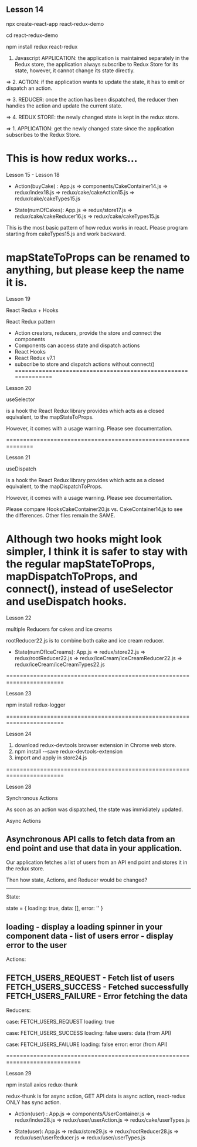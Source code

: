 Lesson 14
---------
npx create-react-app react-redux-demo

cd react-redux-demo

npm install redux react-redux

1. Javascript APPLICATION: the application is maintained separately in the Redux store, the application always subscribe to Redux Store for its state, however, it cannot change its state directly.

=> 2. ACTION: if the application wants to update the state, it has to emit or dispatch an action.

=> 3. REDUCER: once the action has been dispatched, the reducer then handles the action and update the current state.

=> 4. REDUX STORE: the newly changed state is kept in the redux store.

=> 1. APPLICATION: get the newly changed state since the application subscribes to the Redux Store.

This is how redux works...
=====================================================================================

Lesson 15 - Lesson 18

* Action(buyCake) : 
App.js => components/CakeContainer14.js => redux/index18.js => redux/cake/cakeAction15.js => redux/cake/cakeTypes15.js

* State(numOfCakes): 
App.js => redux/store17.js => redux/cake/cakeReducer16.js => redux/cake/cakeTypes15.js

This is the most basic pattern of how redux works in react. Please program starting from cakeTypes15.js and work backward.

mapStateToProps can be renamed to anything, but please keep the name it is.
===============================================================================

Lesson 19

React Redux + Hooks

React Redux pattern
* Action creators, reducers, provide the store and connect the components
* Components can access state and dispatch actions
* React Hooks
* React Redux v7.1
* subscribe to store and dispatch actions without connect()
==============================================================

Lesson 20

useSelector

is a hook the React Redux library provides which acts as a closed equivalent,  to the mapStateToProps.

However, it comes with a usage warning. Please see documentation.

==============================================================

Lesson 21

useDispatch

is a hook the React Redux library provides which acts as a closed equivalent,  to the mapDispatchToProps.

However, it comes with a usage warning. Please see documentation.

Please compare HooksCakeContainer20.js vs. CakeContainer14.js to see the differences. Other files remain the SAME.

Although two hooks might look simpler, I think it is safer to stay with the regular mapStateToProps, mapDispatchToProps, and connect(), instead of useSelector and useDispatch hooks.
=======================================================================

Lesson 22

multiple Reducers for cakes and ice creams

rootReducer22.js is to combine both cake and ice cream reducer.

* State(numOfIceCreams): 
App.js => redux/store22.js => redux/rootReducer22.js => redux/iceCream/iceCreamReducer22.js => redux/iceCream/iceCreamTypes22.js

=======================================================================

Lesson 23

npm install redux-logger

=======================================================================

Lesson 24

1. download redux-devtools browser extension in Chrome web store.
2. npm install --save redux-devtools-extension
3. import and apply in store24.js


=======================================================================

Lesson 28

Synchronous Actions

As soon as an action was dispatched, the state was immidiately updated.

Async Actions

Asynchronous API calls to fetch data from an end point and use that data in your application.
-------------------------------
Our application fetches a list of users from an API end point and stores it in the redux store.

Then how state, Actions, and Reducer would be changed?

-----------

State:

state = {
    loading: true,
    data: [],
    error: ''
}

loading - display a loading spinner in your component
data - list of users
error - display error to the user
------------

Actions:

FETCH_USERS_REQUEST - Fetch list of users
FETCH_USERS_SUCCESS - Fetched successfully
FETCH_USERS_FAILURE - Error fetching the data
------------

Reducers:

case: FETCH_USERS_REQUEST
    loading: true

case: FETCH_USERS_SUCCESS
    loading: false
    users: data (from API)

case: FETCH_USERS_FAILURE
    loading: false
    error: error (from API)

============================================================================

Lesson 29

npm install axios redux-thunk

redux-thunk is for async action, GET API data is async action, react-redux ONLY has sync action.

* Action(user) : 
App.js => components/UserContainer.js => redux/index28.js => redux/user/userAction.js => redux/cake/userTypes.js

* State(user): 
App.js => redux/store29.js => redux/rootReducer28.js => redux/user/userReducer.js => redux/user/userTypes.js
